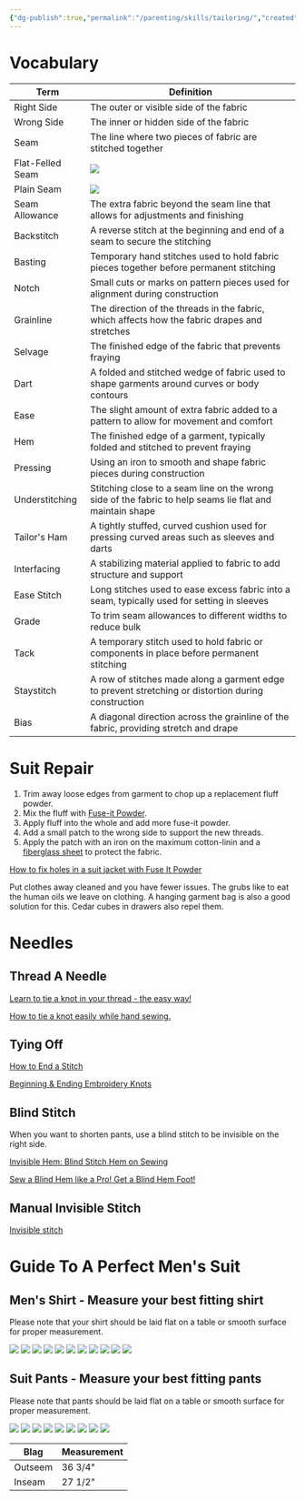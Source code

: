```yaml
---
{"dg-publish":true,"permalink":"/parenting/skills/tailoring/","created":"Feb 26, 2024, 9:32 PM"}
---
```



# Vocabulary

| Term             | Definition                                                                                                                                                                                                                                                                   |
| ---------------- | ---------------------------------------------------------------------------------------------------------------------------------------------------------------------------------------------------------------------------------------------------------------------------- |
| Right Side       | The outer or visible side of the fabric                                                                                                                                                                                                                                      |
| Wrong Side       | The inner or hidden side of the fabric                                                                                                                                                                                                                                       |
| Seam             | The line where two pieces of fabric are stitched together                                                                                                                                                                                                                    |
| Flat-Felled Seam | ![](https://imgs.search.brave.com/kLR4xWQ_54DeBLJ2P2wM3-vSR1ukgTU048_OnuBsUug/rs:fit:860:0:0/g:ce/aHR0cHM6Ly9tZWxs/eXNld3MuY29tL3dw/LWNvbnRlbnQvdXBs/b2Fkcy8yMDIyLzAy/L0ZsYXRGZWxsU2Vh/bS0xNS03MDB4NDY3/LmpwZw)                                                              |
| Plain Seam       | ![](https://imgs.search.brave.com/uEXNb40o5Nq9S6f9z-fM2BZkZN__s_NPrzNIQRTiBKE/rs:fit:860:0:0/g:ce/aHR0cHM6Ly9pbWFn/ZXMuc3F1YXJlc3Bh/Y2UtY2RuLmNvbS9j/b250ZW50L3YxLzUz/NmM4ZjNmZTRiMGZm/ZGQzMGU1YjY0MC8x/NTY2ODkwOTE2MTM1/LVBRVDRYQzQzQjU1/Ukc3U1ZVWlZDL3Bs/YWluX3NlYW0uanBn) |
| Seam Allowance   | The extra fabric beyond the seam line that allows for adjustments and finishing                                                                                                                                                                                              |
| Backstitch       | A reverse stitch at the beginning and end of a seam to secure the stitching                                                                                                                                                                                                  |
| Basting          | Temporary hand stitches used to hold fabric pieces together before permanent stitching                                                                                                                                                                                       |
| Notch            | Small cuts or marks on pattern pieces used for alignment during construction                                                                                                                                                                                                 |
| Grainline        | The direction of the threads in the fabric, which affects how the fabric drapes and stretches                                                                                                                                                                                |
| Selvage          | The finished edge of the fabric that prevents fraying                                                                                                                                                                                                                        |
| Dart             | A folded and stitched wedge of fabric used to shape garments around curves or body contours                                                                                                                                                                                  |
| Ease             | The slight amount of extra fabric added to a pattern to allow for movement and comfort                                                                                                                                                                                       |
| Hem              | The finished edge of a garment, typically folded and stitched to prevent fraying                                                                                                                                                                                             |
| Pressing         | Using an iron to smooth and shape fabric pieces during construction                                                                                                                                                                                                          |
| Understitching   | Stitching close to a seam line on the wrong side of the fabric to help seams lie flat and maintain shape                                                                                                                                                                     |
| Tailor's Ham     | A tightly stuffed, curved cushion used for pressing curved areas such as sleeves and darts                                                                                                                                                                                   |
| Interfacing      | A stabilizing material applied to fabric to add structure and support                                                                                                                                                                                                        |
| Ease Stitch      | Long stitches used to ease excess fabric into a seam, typically used for setting in sleeves                                                                                                                                                                                  |
| Grade            | To trim seam allowances to different widths to reduce bulk                                                                                                                                                                                                                   |
| Tack             | A temporary stitch used to hold fabric or components in place before permanent stitching                                                                                                                                                                                     |
| Staystitch       | A row of stitches made along a garment edge to prevent stretching or distortion during construction                                                                                                                                                                          |
| Bias             | A diagonal direction across the grainline of the fabric, providing stretch and drape                                                                                                                                                                                         |

# Suit Repair

1. Trim away loose edges from garment to chop up a replacement fluff powder.
2. Mix the fluff with [Fuse-it Powder](https://www.amazon.com/Bo-Nash-2-Ounce-Fusible-Bonding-Agent/dp/B000W5JQKI/ref=sr_1_2?dib=eyJ2IjoiMSJ9.HGwZe5gOwK4vEosT15uBnAWHLsTsgyG_5iBZhapR6A931trBNwNpUV8nDGGDEmj6o64-sgyO7pCEk_o6QV2jgZiVn6s0R0tHP5klRWKVt7c.b3-ShHkuzFLjQInldBbdeqzlGvuMy8dt-aMkosM7NwM&dib_tag=se&keywords=Bo-Nash%2BFuse%2BIt%2BPowder&s=arts-crafts&sr=1-2&th=1).
3. Apply fluff into the whole and add more fuse-it powder.
4. Add a small patch to the wrong side to support the new threads.
5. Apply the patch with an iron on the maximum cotton-linin and a [fiberglass sheet](https://www.amazon.com/ZENFUN-Fiberglass-Inches-Glass-Surfboard/dp/B0CQY5KX84/ref=sr_1_1) to protect the fabric.

[How to fix holes in a suit jacket with Fuse It Powder](https://www.youtube.com/watch?v=ZAg-mvQ_8Q4)

Put clothes away cleaned and you have fewer issues. The grubs like to eat the human oils we leave on clothing. A hanging garment bag is also a good solution for this. Cedar cubes in drawers also repel them.

# Needles

## Thread A Needle

[Learn to tie a knot in your thread - the easy way!](https://www.youtube.com/shorts/R-IbkK9Gpo8)

[How to tie a knot easily while hand sewing.](https://www.youtube.com/shorts/7_ESoQ5h6so)

## Tying Off

[How to End a Stitch](https://www.youtube.com/shorts/84jriiTv3Es)

[Beginning & Ending Embroidery Knots](https://www.youtube.com/shorts/uNtQ1TKW7tY)

## Blind Stitch

When you want to shorten pants, use a blind stitch to be invisible on the right side.

[Invisible Hem: Blind Stitch Hem on Sewing](https://www.youtube.com/shorts/QO55AmCMEsc)

[Sew a Blind Hem like a Pro! Get a Blind Hem Foot!](https://www.youtube.com/shorts/kjX61OMvZjo)
## Manual Invisible Stitch

[Invisible stitch](https://www.youtube.com/shorts/69bR7JBqVM0)
# Guide To A Perfect Men's Suit

## Men's Shirt - Measure your best fitting shirt
Please note that your shirt should be laid flat on a table or smooth surface for proper measurement.

![](https://i.imgur.com/sy7PxVf.png)
![](https://i.imgur.com/1kr7P1V.png)
![](https://i.imgur.com/XcpTMGP.png)
![](https://i.imgur.com/xli34yX.png)
![](https://i.imgur.com/OyNL5Wy.png)
![](https://i.imgur.com/K5Und9S.png)
![](https://i.imgur.com/27Y4cRA.png)
![](https://i.imgur.com/HwpVEvM.png)
![](https://i.imgur.com/VRgoa6S.png)
![](https://i.imgur.com/YbuBgc3.png)
![](https://i.imgur.com/oXJrvfT.png)



## Suit Pants - Measure your best fitting pants
Please note that pants should be laid flat on a table or smooth surface for proper measurement. 

![](https://i.imgur.com/bP80PFQ.png)
![](https://i.imgur.com/CksVST0.png)
![](https://i.imgur.com/6bZdUZt.png)
![](https://i.imgur.com/49s38fl.png)
![](https://i.imgur.com/dqbtB7A.png)
![](https://i.imgur.com/g9LIT9z.png)
![](https://i.imgur.com/QSdw1ie.png)
![](https://i.imgur.com/bjSi4wo.png)
![](https://i.imgur.com/i233If7.png)

| Blag    | Measurement |
| ------- | ----------- |
| Outseem | 36 3/4"     |
| Inseam  | 27 1/2"     |